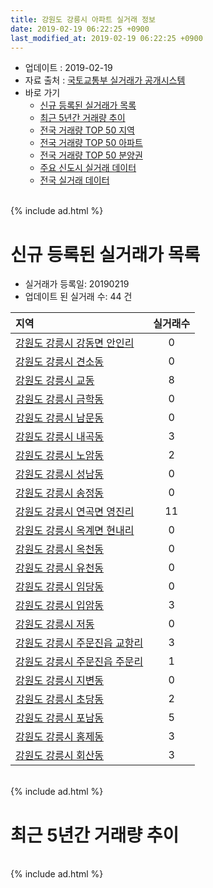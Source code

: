 ```yaml
---
title: 강원도 강릉시 아파트 실거래 정보
date: 2019-02-19 06:22:25 +0900
last_modified_at: 2019-02-19 06:22:25 +0900
---
```


* 업데이트 : 2019-02-19
* 자료 출처 : [국토교통부 실거래가 공개시스템](http://rt.molit.go.kr)
* 바로 가기
    * [신규 등록된 실거래가 목록](#신규-등록된-실거래가-목록)
    * [최근 5년간 거래량 추이](#최근-5년간-거래량-추이)
    * [전국 거래량 TOP 50 지역](https://ayogom.github.io/apt-trade-info/최근-3개월-전국에서-가장-거래가-많이-발생한-지역)
    * [전국 거래량 TOP 50 아파트](https://ayogom.github.io/apt-trade-info/최근-3개월-전국에서-가장-거래가-많이-발생한-아파트)
    * [전국 거래량 TOP 50 분양권](https://ayogom.github.io/apt-trade-info/최근-3개월-전국에서-가장-거래가-많이-발생한-분양권)
    * [주요 신도시 실거래 데이터](https://ayogom.github.io/apt-trade-info/주요-신도시)
    * [전국 실거래 데이터](https://ayogom.github.io/apt-trade-info/전국)

<br>
{% include ad.html %}
<br>

# 신규 등록된 실거래가 목록
* 실거래가 등록일: 20190219
* 업데이트 된 실거래 수: 44 건


|지역|실거래수|
|:---|:---:|
|[강원도 강릉시 강동면 안인리](https://ayogom.github.io/apt-trade-info/강원도-강릉시-강동면-안인리)|0|
|[강원도 강릉시 견소동](https://ayogom.github.io/apt-trade-info/강원도-강릉시-견소동)|0|
|[강원도 강릉시 교동](https://ayogom.github.io/apt-trade-info/강원도-강릉시-교동)|8|
|[강원도 강릉시 금학동](https://ayogom.github.io/apt-trade-info/강원도-강릉시-금학동)|0|
|[강원도 강릉시 남문동](https://ayogom.github.io/apt-trade-info/강원도-강릉시-남문동)|0|
|[강원도 강릉시 내곡동](https://ayogom.github.io/apt-trade-info/강원도-강릉시-내곡동)|3|
|[강원도 강릉시 노암동](https://ayogom.github.io/apt-trade-info/강원도-강릉시-노암동)|2|
|[강원도 강릉시 성남동](https://ayogom.github.io/apt-trade-info/강원도-강릉시-성남동)|0|
|[강원도 강릉시 송정동](https://ayogom.github.io/apt-trade-info/강원도-강릉시-송정동)|0|
|[강원도 강릉시 연곡면 영진리](https://ayogom.github.io/apt-trade-info/강원도-강릉시-연곡면-영진리)|11|
|[강원도 강릉시 옥계면 현내리](https://ayogom.github.io/apt-trade-info/강원도-강릉시-옥계면-현내리)|0|
|[강원도 강릉시 옥천동](https://ayogom.github.io/apt-trade-info/강원도-강릉시-옥천동)|0|
|[강원도 강릉시 유천동](https://ayogom.github.io/apt-trade-info/강원도-강릉시-유천동)|0|
|[강원도 강릉시 임당동](https://ayogom.github.io/apt-trade-info/강원도-강릉시-임당동)|0|
|[강원도 강릉시 입암동](https://ayogom.github.io/apt-trade-info/강원도-강릉시-입암동)|3|
|[강원도 강릉시 저동](https://ayogom.github.io/apt-trade-info/강원도-강릉시-저동)|0|
|[강원도 강릉시 주문진읍 교항리](https://ayogom.github.io/apt-trade-info/강원도-강릉시-주문진읍-교항리)|3|
|[강원도 강릉시 주문진읍 주문리](https://ayogom.github.io/apt-trade-info/강원도-강릉시-주문진읍-주문리)|1|
|[강원도 강릉시 지변동](https://ayogom.github.io/apt-trade-info/강원도-강릉시-지변동)|0|
|[강원도 강릉시 초당동](https://ayogom.github.io/apt-trade-info/강원도-강릉시-초당동)|2|
|[강원도 강릉시 포남동](https://ayogom.github.io/apt-trade-info/강원도-강릉시-포남동)|5|
|[강원도 강릉시 홍제동](https://ayogom.github.io/apt-trade-info/강원도-강릉시-홍제동)|3|
|[강원도 강릉시 회산동](https://ayogom.github.io/apt-trade-info/강원도-강릉시-회산동)|3|


<br>
{% include ad.html %}
<br>

# 최근 5년간 거래량 추이


<div style="width:100%;">
    <canvas id="deal_progress" height="200"></canvas>
</div>

<script>
new Chart(document.getElementById("deal_progress"), {
    type: 'line',
    data: {
        labels: ['201402','201403','201404','201405','201406','201407','201408','201409','201410','201411','201412','201501','201502','201503','201504','201505','201506','201507','201508','201509','201510','201511','201512','201601','201602','201603','201604','201605','201606','201607','201608','201609','201610','201611','201612','201701','201702','201703','201704','201705','201706','201707','201708','201709','201710','201711','201712','201801','201802','201803','201804','201805','201806','201807','201808','201809','201810','201811','201812','201901','201902'],
        datasets: [{
            label: '매매',
            pointRadius: 1,
            data: [169, 235, 176, 166, 147, 222, 172, 231, 231, 162, 170, 205, 230, 268, 264, 199, 200, 240, 215, 219, 223, 195, 204, 221, 203, 274, 209, 217, 168, 233, 199, 184, 295, 200, 180, 164, 267, 291, 261, 246, 263, 261, 190, 214, 146, 248, 151, 246, 166, 302, 231, 207, 222, 238, 257, 215, 253, 216, 159, 237, 44],
            borderColor: "rgba(255, 201, 14, 1)",
            backgroundColor: "rgba(255, 201, 14, 0.5)",
            fill: false,
            lineTension: 0
        },{
            label: '전월세',
            pointRadius: 1,
            data: [234, 252, 229, 171, 167, 226, 198, 205, 238, 221, 209, 279, 232, 259, 187, 168, 154, 145, 174, 157, 248, 189, 180, 212, 259, 208, 206, 199, 188, 203, 182, 183, 230, 231, 186, 228, 241, 230, 210, 174, 161, 204, 196, 197, 179, 183, 163, 199, 233, 247, 188, 171, 175, 178, 193, 188, 391, 294, 318, 208, 73],
            borderColor: "rgba(0, 141, 185, 1)",
            backgroundColor: "rgba(0, 141, 185, 0.5)",
            fill: false,
            lineTension: 0
        }
        ]
    },
    options: {
        responsive: true,
        title: {
            display: false
        },
        tooltips: {
            mode: 'index',
            intersect: false
        },
        hover: {
            mode: 'nearest',
            intersect: true
        },
        scales: {
            xAxes: [{
                display: true,
                scaleLabel: {
                    display: true,
                    labelString: '년/월'
                }
            }],
            yAxes: [{
                display: true,
                ticks: {
                    suggestedMin: 0,
                },
                scaleLabel: {
                    display: true,
                    labelString: '실거래 수'
                }
            }]
        }
    }
});

</script>


<br>
{% include ad.html %}
<br>

